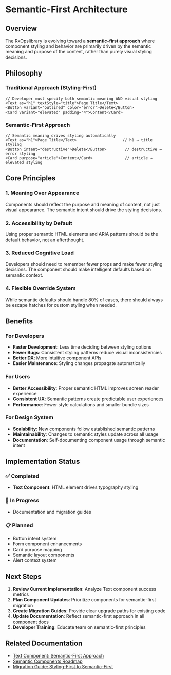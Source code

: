 # Semantic-First Architecture

## Overview

The RxOpslibrary is evolving toward a **semantic-first approach** where component styling and behavior are primarily driven by the semantic meaning and purpose of the content, rather than purely visual styling decisions.

## Philosophy

### Traditional Approach (Styling-First)
```tsx
// Developer must specify both semantic meaning AND visual styling
<Text as="h1" textStyle="title">Page Title</Text>
<Button variant="outlined" color="error">Delete</Button>
<Card variant="elevated" padding="4">Content</Card>
```

### Semantic-First Approach
```tsx
// Semantic meaning drives styling automatically
<Text as="h1">Page Title</Text>                    // h1 → title styling
<Button intent="destructive">Delete</Button>        // destructive → error styling
<Card purpose="article">Content</Card>              // article → elevated styling
```

## Core Principles

### 1. **Meaning Over Appearance**
Components should reflect the purpose and meaning of content, not just visual appearance. The semantic intent should drive the styling decisions.

### 2. **Accessibility by Default**
Using proper semantic HTML elements and ARIA patterns should be the default behavior, not an afterthought.

### 3. **Reduced Cognitive Load**
Developers should need to remember fewer props and make fewer styling decisions. The component should make intelligent defaults based on semantic context.

### 4. **Flexible Override System**
While semantic defaults should handle 80% of cases, there should always be escape hatches for custom styling when needed.

## Benefits

### For Developers
- **Faster Development**: Less time deciding between styling options
- **Fewer Bugs**: Consistent styling patterns reduce visual inconsistencies
- **Better DX**: More intuitive component APIs
- **Easier Maintenance**: Styling changes propagate automatically

### For Users
- **Better Accessibility**: Proper semantic HTML improves screen reader experience
- **Consistent UX**: Semantic patterns create predictable user experiences
- **Performance**: Fewer style calculations and smaller bundle sizes

### For Design System
- **Scalability**: New components follow established semantic patterns
- **Maintainability**: Changes to semantic styles update across all usage
- **Documentation**: Self-documenting component usage through semantic intent

## Implementation Status

### ✅ Completed
- **Text Component**: HTML element drives typography styling

### 🚧 In Progress
- Documentation and migration guides

### 📋 Planned
- Button intent system
- Form component enhancements
- Card purpose mapping
- Semantic layout components
- Alert context system

## Next Steps

1. **Review Current Implementation**: Analyze Text component success metrics
2. **Plan Component Updates**: Prioritize components for semantic-first migration
3. **Create Migration Guides**: Provide clear upgrade paths for existing code
4. **Update Documentation**: Reflect semantic-first approach in all component docs
5. **Developer Training**: Educate team on semantic-first principles

## Related Documentation

- [Text Component: Semantic-First Approach](../components/text/semantic-first-approach.md)
- [Semantic Components Roadmap](./semantic-components-roadmap.md)
- [Migration Guide: Styling-First to Semantic-First](./migration-semantic-first.md)
